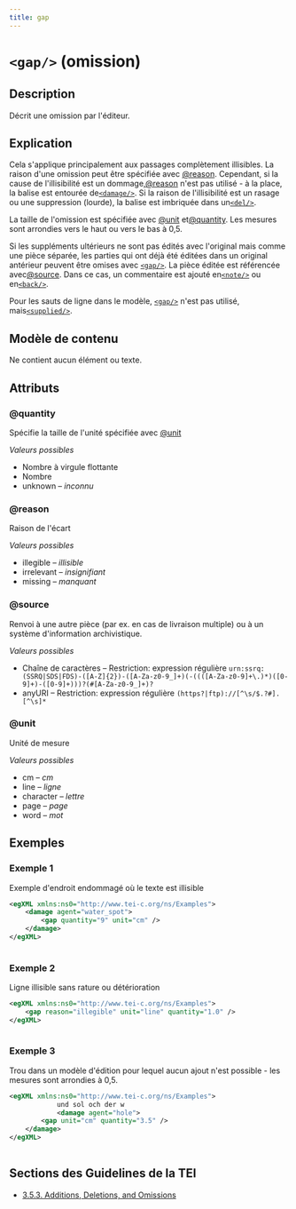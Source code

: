 ```yaml
---
title: gap
---
```




# `<gap/>` (omission)

## Description

Décrit une omission par l'éditeur.

## Explication

Cela s'applique principalement aux passages complètement illisibles. La raison d'une omission peut être spécifiée avec [@reason](#reason). Cependant, si la cause de l'illisibilité est un dommage,[@reason](#reason)  n'est pas utilisé - à la place, la balise est entourée de[`<damage/>`](damage.md). Si la raison de l'illisibilité est un rasage ou une suppression (lourde), la balise est imbriquée dans un[`<del/>`](del.md).

La taille de l'omission est spécifiée avec [@unit](#unit)  et[@quantity](#quantity). Les mesures sont arrondies vers le haut ou vers le bas à 0,5.

Si les suppléments ultérieurs ne sont pas édités avec l'original mais comme une pièce séparée, les parties qui ont déjà été éditées dans un original antérieur peuvent être omises avec [`<gap/>`](gap.md). La pièce éditée est référencée avec[@source](#source). Dans ce cas, un commentaire est ajouté en[`<note/>`](note.md)  ou en[`<back/>`](back.md).

Pour les sauts de ligne dans le modèle, [`<gap/>`](gap.md)  n'est pas utilisé, mais[`<supplied/>`](supplied.md).

## Modèle de contenu

Ne contient aucun élément ou texte.

## Attributs

### @quantity

Spécifie la taille de l'unité spécifiée avec [@unit](#unit)

*Valeurs possibles*

- Nombre à virgule flottante
- Nombre
- unknown – *inconnu*

### @reason

Raison de l'écart

*Valeurs possibles*

- illegible – *illisible*
- irrelevant – *insignifiant*
- missing – *manquant*

### @source

Renvoi à une autre pièce (par ex. en cas de livraison multiple) ou à un système d'information archivistique. 

*Valeurs possibles*

- Chaîne de caractères – Restriction: expression régulière `urn:ssrq:(SSRQ|SDS|FDS)-([A-Z]{2})-([A-Za-z0-9_]+)(-((([A-Za-z0-9]+\.)*)([0-9]+)-([0-9]+)))?(#[A-Za-z0-9_]+)?`
- anyURI – Restriction: expression régulière `(https?|ftp)://[^\s/$.?#].[^\s]*`

### @unit

Unité de mesure

*Valeurs possibles*

- cm – *cm*
- line – *ligne*
- character – *lettre*
- page – *page*
- word – *mot*

## Exemples

### Exemple 1

Exemple d'endroit endommagé où le texte est illisible

```xml
<egXML xmlns:ns0="http://www.tei-c.org/ns/Examples">
    <damage agent="water_spot">
        <gap quantity="9" unit="cm" />
    </damage>
</egXML>
               
```

### Exemple 2

Ligne illisible sans rature ou détérioration

```xml
<egXML xmlns:ns0="http://www.tei-c.org/ns/Examples">
    <gap reason="illegible" unit="line" quantity="1.0" />
</egXML>
               
```

### Exemple 3

Trou dans un modèle d'édition pour lequel aucun ajout n'est possible - les mesures sont arrondies à 0,5.

```xml
<egXML xmlns:ns0="http://www.tei-c.org/ns/Examples">
            und sol och der w
            <damage agent="hole">
        <gap unit="cm" quantity="3.5" />
    </damage>
</egXML>
               
```

## Sections des Guidelines de la TEI

- [3.5.3. Additions, Deletions, and Omissions](https://www.tei-c.org/release/doc/tei-p5-doc/en/html/CO.html#COEDADD)